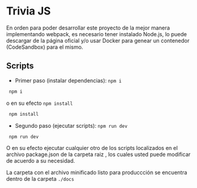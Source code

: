 # Trivia JS

En orden para poder desarrollar este proyecto de la mejor manera implementando webpack, es necesario tener instalado Node.js, lo puede descargar de la página oficial y/o usar Docker para genear un contenedor (CodeSandbox) para el mismo.

## Scripts

- Primer paso (instalar dependencias): `npm i`

```javascript
 npm i
```

o en su efecto `npm install`

```javascript
 npm install
```

- Segundo paso (ejecutar scripts): `npm run dev`

```javascript
 npm run dev
```

O en su efecto ejecutar cualquier otro de los scripts localizados en el archivo package.json de la carpeta raiz , los cuales usted puede modificar de acuerdo a su necesidad.

La carpeta con el archivo minificado listo para produccción se encuentra dentro de la carpeta `./docs`
